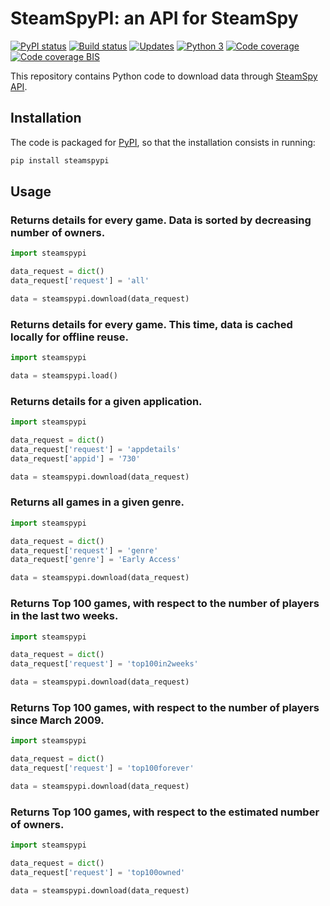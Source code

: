 # SteamSpyPI: an API for SteamSpy

[![PyPI status][PyPI image]][PyPI] [![Build status][Build image]][Build] [![Updates][Dependency image]][PyUp] [![Python 3][Python3 image]][PyUp] [![Code coverage][Coveralls image]][Coveralls] [![Code coverage BIS][Codecov image]][Codecov]

  [PyPI]: https://pypi.python.org/pypi/steamspypi
  [PyPI image]: https://badge.fury.io/py/steamspypi.svg

  [Build]: https://travis-ci.org/woctezuma/steamspypi
  [Build image]: https://travis-ci.org/woctezuma/steamspypi.svg?branch=master

  [PyUp]: https://pyup.io/repos/github/woctezuma/steamspypi/
  [Dependency image]: https://pyup.io/repos/github/woctezuma/steamspypi/shield.svg
  [Python3 image]: https://pyup.io/repos/github/woctezuma/steamspypi/python-3-shield.svg

  [Coveralls]: https://coveralls.io/github/woctezuma/steamspypi?branch=master
  [Coveralls image]: https://coveralls.io/repos/github/woctezuma/steamspypi/badge.svg?branch=master

  [Codecov]: https://codecov.io/gh/woctezuma/steamspypi
  [Codecov image]: https://codecov.io/gh/woctezuma/steamspypi/branch/master/graph/badge.svg

This repository contains Python code to download data through [SteamSpy API](https://steamspy.com/api.php).

## Installation

The code is packaged for [PyPI](https://pypi.org/project/steamspypi/), so that the installation consists in running:

```bash
pip install steamspypi
```

## Usage

### Returns details for every game. Data is sorted by decreasing number of owners.

```python
import steamspypi

data_request = dict()
data_request['request'] = 'all'

data = steamspypi.download(data_request)
```

### Returns details for every game. This time, data is cached locally for offline reuse.

```python
import steamspypi

data = steamspypi.load()
```

### Returns details for a given application.

```python
import steamspypi

data_request = dict()
data_request['request'] = 'appdetails'
data_request['appid'] = '730'

data = steamspypi.download(data_request)
```

### Returns all games in a given genre.

```python
import steamspypi

data_request = dict()
data_request['request'] = 'genre'
data_request['genre'] = 'Early Access'

data = steamspypi.download(data_request)
```

### Returns Top 100 games, with respect to the number of players in the last two weeks.

```python
import steamspypi

data_request = dict()
data_request['request'] = 'top100in2weeks'

data = steamspypi.download(data_request)
```

### Returns Top 100 games, with respect to the number of players since March 2009.

```python
import steamspypi

data_request = dict()
data_request['request'] = 'top100forever'

data = steamspypi.download(data_request)
```

### Returns Top 100 games, with respect to the estimated number of owners.

```python
import steamspypi

data_request = dict()
data_request['request'] = 'top100owned'

data = steamspypi.download(data_request)
```